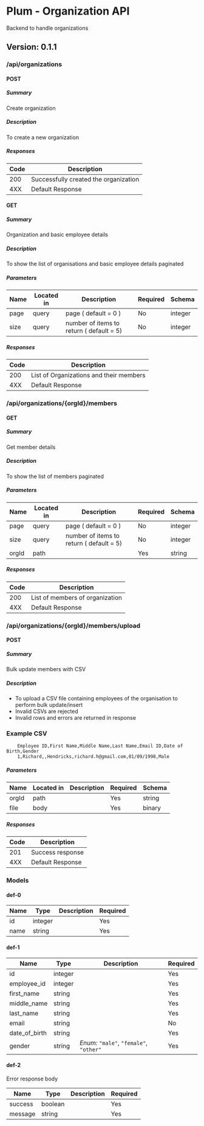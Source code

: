 # Plum - Organization API
Backend to handle organizations

## Version: 0.1.1

### /api/organizations

#### POST
##### Summary

Create organization

##### Description

To create a new organization

##### Responses

| Code | Description |
| ---- | ----------- |
| 200 | Successfully created the organization |
| 4XX | Default Response |

#### GET
##### Summary

Organization and basic employee details

##### Description

To show the list of organisations and basic employee details paginated

##### Parameters

| Name | Located in | Description | Required | Schema |
| ---- | ---------- | ----------- | -------- | ---- |
| page | query | page ( default = 0 ) | No | integer |
| size | query | number of items to return ( default = 5) | No | integer |

##### Responses

| Code | Description |
| ---- | ----------- |
| 200 | List of Organizations and their members |
| 4XX | Default Response |

### /api/organizations/{orgId}/members

#### GET
##### Summary

Get member details

##### Description

To show the list of members paginated

##### Parameters

| Name | Located in | Description | Required | Schema |
| ---- | ---------- | ----------- | -------- | ---- |
| page | query | page ( default = 0 ) | No | integer |
| size | query | number of items to return ( default = 5) | No | integer |
| orgId | path |  | Yes | string |

##### Responses

| Code | Description |
| ---- | ----------- |
| 200 | List of members of organization |
| 4XX | Default Response |

### /api/organizations/{orgId}/members/upload

#### POST
##### Summary

Bulk update members with CSV

##### Description

- To upload a CSV file containing employees of the organisation to perform bulk update/insert
- Invalid CSVs are rejected
- Invalid rows and errors are returned in response

### Example CSV

        Employee ID,First Name,Middle Name,Last Name,Email ID,Date of Birth,Gender
        1,Richard,,Hendricks,richard.h@gmail.com,01/09/1998,Male

##### Parameters

| Name | Located in | Description | Required | Schema |
| ---- | ---------- | ----------- | -------- | ---- |
| orgId | path |  | Yes | string |
| file | body | | Yes | binary |

##### Responses

| Code | Description |
| ---- | ----------- |
| 201 | Success response |
| 4XX | Default Response |

### Models

#### def-0

| Name | Type | Description | Required |
| ---- | ---- | ----------- | -------- |
| id | integer |  | Yes |
| name | string |  | Yes |

#### def-1

| Name | Type | Description | Required |
| ---- | ---- | ----------- | -------- |
| id | integer |  | Yes |
| employee_id | integer |  | Yes |
| first_name | string |  | Yes |
| middle_name | string |  | Yes |
| last_name | string |  | Yes |
| email | string |  | No |
| date_of_birth | string |  | Yes |
| gender | string | _Enum:_ `"male"`, `"female"`, `"other"` | Yes |

#### def-2

Error response body

| Name | Type | Description | Required |
| ---- | ---- | ----------- | -------- |
| success | boolean |  | Yes |
| message | string |  | Yes |
